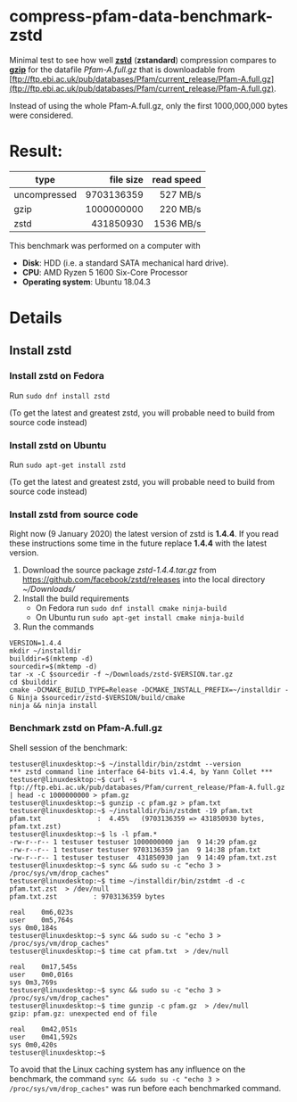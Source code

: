 # compress-pfam-data-benchmark-zstd
Minimal test to see how well [__zstd__](https://github.com/facebook/zstd) (__zstandard__) compression compares to [__gzip__](https://en.wikipedia.org/wiki/Gzip) for the datafile _Pfam-A.full.gz_ that is downloadable from [ftp://ftp.ebi.ac.uk/pub/databases/Pfam/current_release/Pfam-A.full.gz](ftp://ftp.ebi.ac.uk/pub/databases/Pfam/current_release/Pfam-A.full.gz).


Instead of using the whole Pfam-A.full.gz, only the first 1000,000,000 bytes were considered.

# Result:

| type          | file size | read speed | 
| ------------- |  ------: | ------: |
| uncompressed  | 9703136359| 527 MB/s |
| gzip          | 1000000000 |  220 MB/s  |
| zstd          | 431850930 |  1536 MB/s |


This benchmark was performed on a computer with

* __Disk__: HDD (i.e. a standard SATA mechanical hard drive).
* __CPU__: AMD Ryzen 5 1600 Six-Core Processor
* __Operating system__: Ubuntu 18.04.3




# Details
## Install zstd

### Install zstd on Fedora

Run `sudo dnf install zstd`

(To get the latest and greatest zstd, you will probable need to build from source code instead)


### Install zstd on Ubuntu

Run `sudo apt-get install zstd`

(To get the latest and greatest zstd, you will probable need to build from source code instead)

### Install zstd from source code

Right now (9 January 2020) the latest version of zstd is __1.4.4__.
If you read these instructions some time in the future replace __1.4.4__ with
the latest version.


1. Download the source package _zstd-1.4.4.tar.gz_ from https://github.com/facebook/zstd/releases into the local directory _~/Downloads/_
2. Install the build requirements
   - On Fedora run `sudo dnf install cmake ninja-build`
   - On Ubuntu run `sudo apt-get install cmake ninja-build`
3. Run the commands

```
VERSION=1.4.4
mkdir ~/installdir
builddir=$(mktemp -d)
sourcedir=$(mktemp -d)
tar -x -C $sourcedir -f ~/Downloads/zstd-$VERSION.tar.gz 
cd $builddir
cmake -DCMAKE_BUILD_TYPE=Release -DCMAKE_INSTALL_PREFIX=~/installdir -G Ninja $sourcedir/zstd-$VERSION/build/cmake
ninja && ninja install
```

### Benchmark zstd on Pfam-A.full.gz

Shell session of the benchmark:

```
testuser@linuxdesktop:~$ ~/installdir/bin/zstdmt --version
*** zstd command line interface 64-bits v1.4.4, by Yann Collet ***
testuser@linuxdesktop:~$ curl -s ftp://ftp.ebi.ac.uk/pub/databases/Pfam/current_release/Pfam-A.full.gz  | head -c 1000000000 > pfam.gz
testuser@linuxdesktop:~$ gunzip -c pfam.gz > pfam.txt
testuser@linuxdesktop:~$ ~/installdir/bin/zstdmt -19 pfam.txt
pfam.txt              :  4.45%   (9703136359 => 431850930 bytes, pfam.txt.zst)   
testuser@linuxdesktop:~$ ls -l pfam.*
-rw-r--r-- 1 testuser testuser 1000000000 jan  9 14:29 pfam.gz
-rw-r--r-- 1 testuser testuser 9703136359 jan  9 14:38 pfam.txt
-rw-r--r-- 1 testuser testuser  431850930 jan  9 14:49 pfam.txt.zst
testuser@linuxdesktop:~$ sync && sudo su -c "echo 3 > /proc/sys/vm/drop_caches"
testuser@linuxdesktop:~$ time ~/installdir/bin/zstdmt -d -c pfam.txt.zst  > /dev/null
pfam.txt.zst         : 9703136359 bytes                                         

real	0m6,023s
user	0m5,764s
sys	0m0,184s
testuser@linuxdesktop:~$ sync && sudo su -c "echo 3 > /proc/sys/vm/drop_caches"
testuser@linuxdesktop:~$ time cat pfam.txt  > /dev/null

real	0m17,545s
user	0m0,016s
sys	0m3,769s
testuser@linuxdesktop:~$ sync && sudo su -c "echo 3 > /proc/sys/vm/drop_caches"
testuser@linuxdesktop:~$ time gunzip -c pfam.gz  > /dev/null
gzip: pfam.gz: unexpected end of file

real	0m42,051s
user	0m41,592s
sys	0m0,420s
testuser@linuxdesktop:~$ 
```

To avoid that the Linux caching system has any influence on the  benchmark, the command
`sync && sudo su -c "echo 3 > /proc/sys/vm/drop_caches"` was run before each 
benchmarked command.
